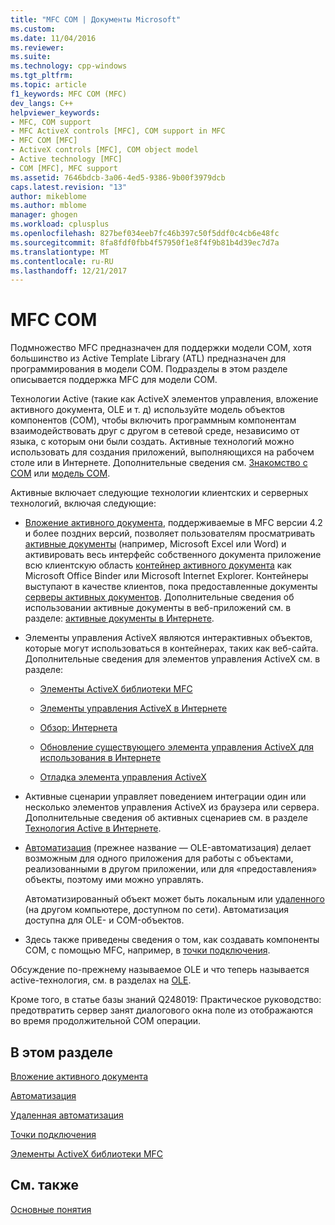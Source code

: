 ```yaml
---
title: "MFC COM | Документы Microsoft"
ms.custom: 
ms.date: 11/04/2016
ms.reviewer: 
ms.suite: 
ms.technology: cpp-windows
ms.tgt_pltfrm: 
ms.topic: article
f1_keywords: MFC COM (MFC)
dev_langs: C++
helpviewer_keywords:
- MFC, COM support
- MFC ActiveX controls [MFC], COM support in MFC
- MFC COM [MFC]
- ActiveX controls [MFC], COM object model
- Active technology [MFC]
- COM [MFC], MFC support
ms.assetid: 7646bdcb-3a06-4ed5-9386-9b00f3979dcb
caps.latest.revision: "13"
author: mikeblome
ms.author: mblome
manager: ghogen
ms.workload: cplusplus
ms.openlocfilehash: 827bef034eeb7fc46b397c50f5ddf0c4cb6e48fc
ms.sourcegitcommit: 8fa8fdf0fbb4f57950f1e8f4f9b81b4d39ec7d7a
ms.translationtype: MT
ms.contentlocale: ru-RU
ms.lasthandoff: 12/21/2017
---
```

# <a name="mfc-com"></a>MFC COM
Подмножество MFC предназначен для поддержки модели COM, хотя большинство из Active Template Library (ATL) предназначен для программирования в модели COM. Подразделы в этом разделе описывается поддержка MFC для модели COM.  
  
 Технологии Active (такие как ActiveX элементов управления, вложение активного документа, OLE и т. д) используйте модель объектов компонентов (COM), чтобы включить программным компонентам взаимодействовать друг с другом в сетевой среде, независимо от языка, с которым они были создать. Активные технологий можно использовать для создания приложений, выполняющихся на рабочем столе или в Интернете. Дополнительные сведения см. [Знакомство с COM](../atl/introduction-to-com.md) или [модель COM](http://msdn.microsoft.com/library/windows/desktop/ms694363).  
  
 Активные включает следующие технологии клиентских и серверных технологий, включая следующие:  
  
-   [Вложение активного документа](../mfc/active-document-containment.md), поддерживаемые в MFC версии 4.2 и более поздних версий, позволяет пользователям просматривать [активные документы](../mfc/active-documents.md) (например, Microsoft Excel или Word) и активировать весь интерфейс собственного документа приложение всю клиентскую область [контейнер активного документа](../mfc/active-document-containers.md) как Microsoft Office Binder или Microsoft Internet Explorer. Контейнеры выступают в качестве клиентов, пока предоставленные документы [серверы активных документов](../mfc/active-document-servers.md). Дополнительные сведения об использовании активные документы в веб-приложений см. в разделе: [активные документы в Интернете](../mfc/active-documents-on-the-internet.md).  
  
-   Элементы управления ActiveX являются интерактивных объектов, которые могут использоваться в контейнерах, таких как веб-сайта. Дополнительные сведения для элементов управления ActiveX см. в разделе:  
  
    -   [Элементы ActiveX библиотеки MFC](../mfc/mfc-activex-controls.md)  
  
    -   [Элементы управления ActiveX в Интернете](../mfc/activex-controls-on-the-internet.md)  
  
    -   [Обзор: Интернета](../mfc/mfc-internet-programming-basics.md)  
  
    -   [Обновление существующего элемента управления ActiveX для использования в Интернете](../mfc/upgrading-an-existing-activex-control.md)  
  
    -   [Отладка элемента управления ActiveX](/visualstudio/debugger/how-to-debug-an-activex-control)  
  
-   Активные сценарии управляет поведением интеграции один или несколько элементов управления ActiveX из браузера или сервера. Дополнительные сведения об активных сценариев см. в разделе [Технология Active в Интернете](../mfc/active-technology-on-the-internet.md).  
  
-   [Автоматизация](../mfc/automation.md) (прежнее название — OLE-автоматизация) делает возможным для одного приложения для работы с объектами, реализованными в другом приложении, или для «предоставления» объекты, поэтому ими можно управлять.  
  
     Автоматизированный объект может быть локальным или [удаленного](../mfc/remote-automation.md) (на другом компьютере, доступном по сети). Автоматизация доступна для OLE- и COM-объектов.  
  
-   Здесь также приведены сведения о том, как создавать компоненты COM, с помощью MFC, например, в [точки подключения](../mfc/connection-points.md).  
  
 Обсуждение по-прежнему называемое OLE и что теперь называется active-технология, см. в разделах на [OLE](../mfc/ole-in-mfc.md).  
  
 Кроме того, в статье базы знаний Q248019: Практическое руководство: предотвратить сервер занят диалогового окна поле из отображаются во время продолжительной COM операции.  
  
## <a name="in-this-section"></a>В этом разделе  
 [Вложение активного документа](../mfc/active-document-containment.md)  
  
 [Автоматизация](../mfc/automation.md)  
  
 [Удаленная автоматизация](../mfc/remote-automation.md)  
  
 [Точки подключения](../mfc/connection-points.md)  
  
 [Элементы ActiveX библиотеки MFC](../mfc/mfc-activex-controls.md)  
  
## <a name="see-also"></a>См. также  
 [Основные понятия](../mfc/mfc-concepts.md)

